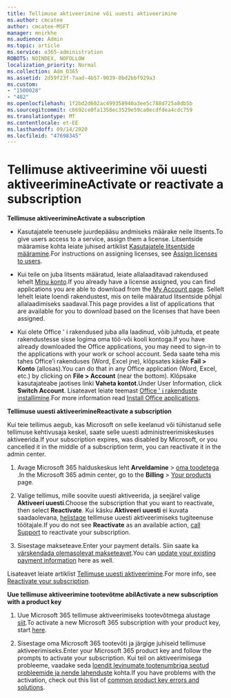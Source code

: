 ```yaml
---
title: Tellimuse aktiveerimine või uuesti aktiveerimine
ms.author: cmcatee
author: cmcatee-MSFT
manager: mnirkhe
ms.audience: Admin
ms.topic: article
ms.service: o365-administration
ROBOTS: NOINDEX, NOFOLLOW
localization_priority: Normal
ms.collection: Adm_O365
ms.assetid: 2d59f23f-7aad-4b57-9039-0bd2bbf929a3
ms.custom:
- "1500028"
- "482"
ms.openlocfilehash: 1f2bd2d602ac499358940a3ee5c788d725a8db5b
ms.sourcegitcommit: c6692ce0fa1358ec3529e59ca0ecdfdea4cdc759
ms.translationtype: MT
ms.contentlocale: et-EE
ms.lasthandoff: 09/14/2020
ms.locfileid: "47698345"
---
```

# <a name="activate-or-reactivate-a-subscription"></a><span data-ttu-id="633f1-102">Tellimuse aktiveerimine või uuesti aktiveerimine</span><span class="sxs-lookup"><span data-stu-id="633f1-102">Activate or reactivate a subscription</span></span>

<span data-ttu-id="633f1-103">**Tellimuse aktiveerimine**</span><span class="sxs-lookup"><span data-stu-id="633f1-103">**Activate a subscription**</span></span>

- <span data-ttu-id="633f1-104">Kasutajatele teenusele juurdepääsu andmiseks määrake neile litsents.</span><span class="sxs-lookup"><span data-stu-id="633f1-104">To give users access to a service, assign them a license.</span></span> <span data-ttu-id="633f1-105">Litsentside määramise kohta leiate juhised artiklist [Kasutajatele litsentside määramine](https://docs.microsoft.com/microsoft-365/admin/manage/assign-licenses-to-users).</span><span class="sxs-lookup"><span data-stu-id="633f1-105">For instructions on assigning licenses, see [Assign licenses to users](https://docs.microsoft.com/microsoft-365/admin/manage/assign-licenses-to-users).</span></span>

- <span data-ttu-id="633f1-106">Kui teile on juba litsents määratud, leiate allalaaditavad rakendused lehelt [Minu konto](https://portal.office.com/account/#installs).</span><span class="sxs-lookup"><span data-stu-id="633f1-106">If you already have a license assigned, you can find applications you are able to download from the [My Account page](https://portal.office.com/account/#installs).</span></span> <span data-ttu-id="633f1-107">Sellelt lehelt leiate loendi rakendustest, mis on teile määratud litsentside põhjal allalaadimiseks saadaval.</span><span class="sxs-lookup"><span data-stu-id="633f1-107">This page provides a list of applications that are available for you to download based on the licenses that have been assigned.</span></span>

- <span data-ttu-id="633f1-108">Kui olete Office ' i rakendused juba alla laadinud, võib juhtuda, et peate rakendustesse sisse logima oma töö-või kooli kontoga.</span><span class="sxs-lookup"><span data-stu-id="633f1-108">If you have already downloaded the Office applications, you may need to sign-in to the applications with your work or school account.</span></span> <span data-ttu-id="633f1-109">Seda saate teha mis tahes Office’i rakenduses (Word, Excel jne), klõpsates käske **Fail > Konto** (allosas).</span><span class="sxs-lookup"><span data-stu-id="633f1-109">You can do that in any Office application (Word, Excel, etc.) by clicking on **File > Account** (near the bottom).</span></span> <span data-ttu-id="633f1-110">Klõpsake kasutajateabe jaotises linki **Vaheta kontot**.</span><span class="sxs-lookup"><span data-stu-id="633f1-110">Under User Information, click **Switch Account**.</span></span> <span data-ttu-id="633f1-111">Lisateavet leiate teemast [Office ' i rakenduste installimine](https://docs.microsoft.com/microsoft-365/admin/setup/install-applications).</span><span class="sxs-lookup"><span data-stu-id="633f1-111">For more information read [Install Office applications](https://docs.microsoft.com/microsoft-365/admin/setup/install-applications).</span></span>

<span data-ttu-id="633f1-112">**Tellimuse uuesti aktiveerimine**</span><span class="sxs-lookup"><span data-stu-id="633f1-112">**Reactivate a subscription**</span></span>

<span data-ttu-id="633f1-113">Kui teie tellimus aegub, kas Microsoft on selle keelanud või tühistanud selle tellimuse kehtivusaja keskel, saate selle uuesti administreerimiskeskuses aktiveerida.</span><span class="sxs-lookup"><span data-stu-id="633f1-113">If your subscription expires, was disabled by Microsoft, or you cancelled it in the middle of a subscription term, you can reactivate it in the admin center.</span></span>
  
1. <span data-ttu-id="633f1-114">Avage Microsoft 365 halduskeskus leht **Arveldamine**  >  [oma toodetega](https://go.microsoft.com/fwlink/p/?linkid=842054) .</span><span class="sxs-lookup"><span data-stu-id="633f1-114">In the Microsoft 365 admin center, go to the **Billing** > [Your products](https://go.microsoft.com/fwlink/p/?linkid=842054) page.</span></span>

2. <span data-ttu-id="633f1-115">Valige tellimus, mille soovite uuesti aktiveerida, ja seejärel valige **Aktiveeri uuesti**.</span><span class="sxs-lookup"><span data-stu-id="633f1-115">Choose the subscription that you want to reactivate, then select **Reactivate**.</span></span> <span data-ttu-id="633f1-116">Kui käsku **Aktiveeri uuesti** ei kuvata saadaolevana, [helistage](https://docs.microsoft.com/microsoft-365/admin/contact-support-for-business-products) tellimuse uuesti aktiveerimiseks tugiteenuse töötajale.</span><span class="sxs-lookup"><span data-stu-id="633f1-116">If you do not see **Reactivate** as an available action, [call Support](https://docs.microsoft.com/microsoft-365/admin/contact-support-for-business-products) to reactivate your subscription.</span></span>

3. <span data-ttu-id="633f1-117">Sisestage makseteave.</span><span class="sxs-lookup"><span data-stu-id="633f1-117">Enter your payment details.</span></span> <span data-ttu-id="633f1-118">Siin saate ka [värskendada olemasolevat makseteavet](https://docs.microsoft.com/microsoft-365/commerce/billing-and-payments/manage-payment-methods).</span><span class="sxs-lookup"><span data-stu-id="633f1-118">You can [update your existing payment information](https://docs.microsoft.com/microsoft-365/commerce/billing-and-payments/manage-payment-methods) here as well.</span></span>

<span data-ttu-id="633f1-119">Lisateavet leiate artiklist [Tellimuse uuesti aktiveerimine](https://docs.microsoft.com/microsoft-365/commerce/subscriptions/reactivate-your-subscription).</span><span class="sxs-lookup"><span data-stu-id="633f1-119">For more info, see [Reactivate your subscription](https://docs.microsoft.com/microsoft-365/commerce/subscriptions/reactivate-your-subscription).</span></span>

<span data-ttu-id="633f1-120">**Uue tellimuse aktiveerimine tootevõtme abil**</span><span class="sxs-lookup"><span data-stu-id="633f1-120">**Activate a new subscription with a product key**</span></span>

1. <span data-ttu-id="633f1-121">Uue Microsoft 365 tellimuse aktiveerimiseks tootevõtmega alustage [siit](https://support.office.com/article/where-to-enter-your-office-product-key-0a82e5ae-739e-4b92-a6f4-2ec780c185db).</span><span class="sxs-lookup"><span data-stu-id="633f1-121">To activate a new Microsoft 365 subscription with your product key, start [here](https://support.office.com/article/where-to-enter-your-office-product-key-0a82e5ae-739e-4b92-a6f4-2ec780c185db).</span></span>

2. <span data-ttu-id="633f1-122">Sisestage oma Microsoft 365 tootevõti ja järgige juhiseid tellimuse aktiveerimiseks.</span><span class="sxs-lookup"><span data-stu-id="633f1-122">Enter your Microsoft 365 product key and follow the prompts to activate your subscription.</span></span> <span data-ttu-id="633f1-123">Kui teil on aktiveerimisega probleeme, vaadake seda [loendit levinumate tootenumbriga seotud probleemide ja nende lahenduste](https://docs.microsoft.com/microsoft-365/commerce/product-key-errors-and-solutions) kohta.</span><span class="sxs-lookup"><span data-stu-id="633f1-123">If you have problems with the activation, check out this list of [common product key errors and solutions](https://docs.microsoft.com/microsoft-365/commerce/product-key-errors-and-solutions).</span></span>
